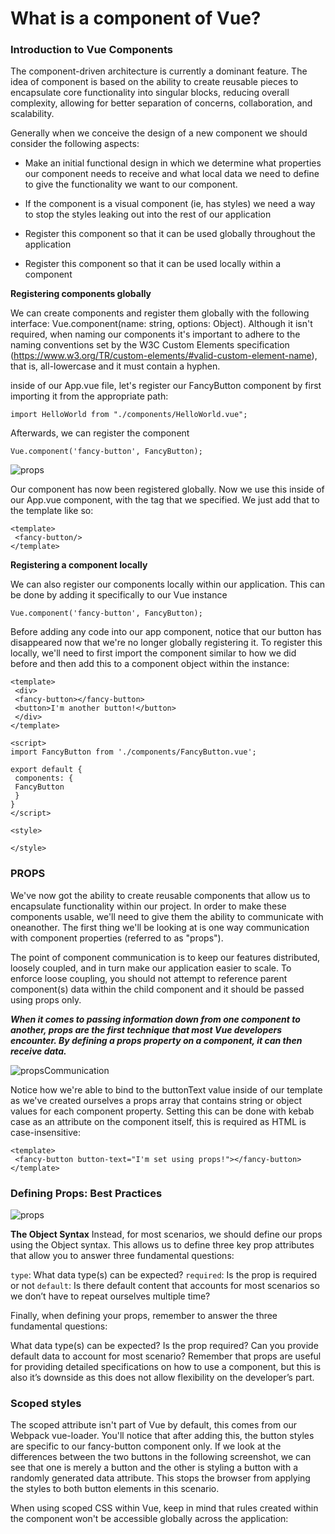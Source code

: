 # What is a component of Vue?

### Introduction to Vue Components

The component-driven architecture is currently a dominant feature. The idea of component is based on the ability to create reusable pieces to encapsulate core functionality into singular blocks, reducing overall complexity, allowing for better separation of concerns, collaboration, and scalability.

Generally when we conceive the design of a new component we should consider the following aspects:

- Make an initial functional design in which we determine what properties our component needs to receive and what local data we need to define to give the functionality we want to our component.

- If the component is a visual component (ie, has styles) we need a way to stop the styles leaking out into the rest of our application

- Register this component so that it can be used globally throughout the application

- Register this component so that it can be used locally within a component

**Registering components globally**

We can create components and register them globally with the following interface: Vue.component(name: string, options: Object<VueInstance>). Although it isn't required, when naming our components it's important to adhere to the naming conventions set by the W3C Custom Elements specification (https://www.w3.org/TR/custom-elements/#valid-custom-element-name), that is, all-lowercase and it must contain a hyphen.

inside of our App.vue file, let's register our FancyButton component by first importing it from the appropriate path:

```
import HelloWorld from "./components/HelloWorld.vue";
```
Afterwards, we can register the component

```
Vue.component('fancy-button', FancyButton);
```
![props](../assets/class4/registerComponent.png)


Our component has now been registered globally. Now we use this inside of our App.vue component, with the tag that we specified. We just add that to the template like so:

```
<template>
 <fancy-button/>
</template>
```
**Registering a component locally**

We can also register our components locally within our application. This can be done by adding it specifically to our Vue instance

```
Vue.component('fancy-button', FancyButton);
```
Before adding any code into our app component, notice that our button has disappeared now that we're no longer globally registering it. To register this locally, we'll need to first import the component similar to how we did before and then add this to a component object within the instance:

```
<template>
 <div>
 <fancy-button></fancy-button>
 <button>I'm another button!</button>
 </div>
</template>

<script>
import FancyButton from './components/FancyButton.vue';

export default {
 components: {
 FancyButton
 }
}
</script>

<style>

</style>
```


### PROPS

We've now got the ability to create reusable components that allow us to encapsulate functionality within our project. In order to make these components usable, we'll need to give them the ability to communicate with oneanother. The first thing we'll be looking at is one way communication with component properties (referred to as "props").

The point of component communication is to keep our features distributed, loosely coupled, and in turn make our application easier to scale. To enforce loose coupling, you should not attempt to reference parent component(s) data within the child component and it should be passed using props only.

***When it comes to passing information down from one component to another, props are the first technique that most Vue developers encounter. By defining a props property on a component, it can then receive data.***

![propsCommunication](../assets/class4/propsCommunication.png)

Notice how we're able to bind to the buttonText value inside of our template as we've created ourselves a props array that contains string or object values for each component property. Setting this can be done with kebab case as an attribute on the component itself, this is required as HTML is case-insensitive:

```
<template>
 <fancy-button button-text="I'm set using props!"></fancy-button>
</template>
```


### Defining Props: Best Practices
![props](../assets/class4/propsComponent.jpg)

**The Object Syntax**
Instead, for most scenarios, we should define our props using the Object syntax. This allows us to define three key prop attributes that allow you to answer three fundamental questions:

```type```: What data type(s) can be expected?
```required```: Is the prop is required or not
```default```: Is there default content that accounts for most scenarios so we don’t have to repeat ourselves multiple time?

Finally, when defining your props, remember to answer the three fundamental questions:

What data type(s) can be expected?
Is the prop required?
Can you provide default data to account for most scenario?
Remember that props are useful for providing detailed specifications on how to use a component, but this is also it’s downside as this does not allow flexibility on the developer’s part.

### Scoped styles

The scoped attribute isn't part of Vue by default, this comes from our Webpack vue-loader. You'll notice that after adding this, the button styles are specific to our fancy-button component only. If we look at the differences between the two buttons in the following screenshot, we can see that one is merely a button and the other is styling a button with a randomly generated data attribute. This stops the browser from applying the styles to both button elements in this scenario.

When using scoped CSS within Vue, keep in mind that rules created within the component won't be accessible globally across the application:
